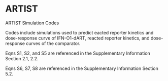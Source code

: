 # ARTIST
ARTIST Simulation Codes

Codes include simulations used to predict eacted reporter kinetics and dose-response curve of IFN-O1-dART, reacted reporter kinetics, and dose-response curves of the comparator.

Eqns S1, S2, and S5 are referenced in the Supplementary Information Section 2.1, 2.2.

Eqns S6, S7, S8 are referenced in the Supplementary Information Section 5.2.
